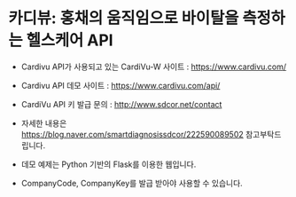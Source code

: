 # 카디뷰: 홍채의 움직임으로 바이탈을 측정하는 헬스케어 API

- Cardivu API가 사용되고 있는 CardiVu-W 사이트 : https://www.cardivu.com/
- Cardivu API 데모 사이트 : https://www.cardivu.com/api/
- CardiVu API 키 발급 문의 : http://www.sdcor.net/contact
- 자세한 내용은 https://blog.naver.com/smartdiagnosissdcor/222590089502 참고부탁드립니다.


- 데모 예제는 Python 기반의 Flask를 이용한 웹입니다.
- CompanyCode, CompanyKey를 발급 받아야 사용할 수 있습니다.

